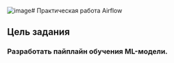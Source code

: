 ![image](https://github.com/putilin21dn/DS_Skillbox_Airflow/assets/90804611/8751e178-5fc4-403c-a8ac-03dee436b456)# Практическая работа  Airflow
## Цель задания
### Разработать пайплайн обучения ML-модели.
